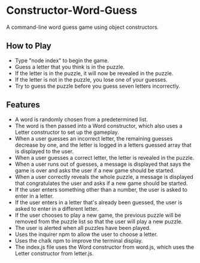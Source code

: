 # Constructor-Word-Guess
A command-line word guess game using object constructors.

## How to Play
  * Type "node index" to begin the game.
  * Guess a letter that you think is in the puzzle.
  * If the letter is in the puzzle, it will now be revealed in the puzzle.
  * If the letter is not in the puzzle, you lose one of your guesses.
  * Try to guess the puzzle before you guess seven letters incorrectly. 

## Features
  * A word is randomly chosen from a predetermined list.
  * The word is then passed into a Word constructor, which also uses a Letter constructor to set up the gameplay.
  * When a user guesses an incorrect letter, the remaining guesses decrease by one, and the letter is logged in a letters guessed array that is displayed to the user.
  * When a user guesses a correct letter, the letter is revealed in the puzzle.
  * When a user runs out of guesses, a message is displayed that says the game is over and asks the user if a new game should be started.
  * When a user correctly reveals the whole puzzle, a message is displayed that congratulates the user and asks if a new game should be started.
  * If the user enters something other than a number, the user is asked to enter in a letter.
  * If the user enters in a letter that's already been guessed, the user is asked to enter in a different letter.
  * If the user chooses to play a new game, the previous puzzle will be removed from the puzzle list so that the user will play a new puzzle.
  * The user is alerted when all puzzles have been played.
  * Uses the inquirer npm to allow the user to choose a letter.
  * Uses the chalk npm to improve the terminal display.
  * The index.js file uses the Word constructor from word.js, which uses the Letter constructor from letter.js.